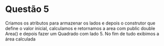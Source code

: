 # Questão 5

Criamos os atributos para armazenar os lados e depois o construtor que define o valor inicial, calculamos e retornamos a area com public double Area() e depois fazer um Quadrado com lado 5. No fim de tudo exibimos a área calculada 
